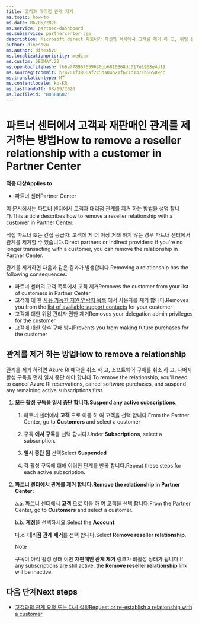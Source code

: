 ```yaml
---
title: 고객과 대리점 관계 제거
ms.topic: how-to
ms.date: 06/05/2020
ms.service: partner-dashboard
ms.subservice: partnercenter-csp
description: Microsoft direct 파트너가 자신의 목록에서 고객을 제거 하 고, 위임 된 관리자 권한을 제거 하 고, 고객에 대 한 지원 또는 구매를 중지 하는 방법을 알아보세요.
author: dineshvu
ms.author: dineshvu
ms.localizationpriority: medium
ms.custom: SEOMAY.20
ms.openlocfilehash: fb6af7896f659630bb6810868dc017e1968e4d19
ms.sourcegitcommit: b74701f3806af2c5da04b21f6c1d1371b56509cc
ms.translationtype: MT
ms.contentlocale: ko-KR
ms.lasthandoff: 08/19/2020
ms.locfileid: "88584682"
---
```

# <a name="how-to-remove-a-reseller-relationship-with-a-customer-in-partner-center"></a><span data-ttu-id="1ce87-103">파트너 센터에서 고객과 재판매인 관계를 제거하는 방법</span><span class="sxs-lookup"><span data-stu-id="1ce87-103">How to remove a reseller relationship with a customer in Partner Center</span></span>

<span data-ttu-id="1ce87-104">**적용 대상**</span><span class="sxs-lookup"><span data-stu-id="1ce87-104">**Applies to**</span></span>

- <span data-ttu-id="1ce87-105">파트너 센터</span><span class="sxs-lookup"><span data-stu-id="1ce87-105">Partner Center</span></span>

<span data-ttu-id="1ce87-106">이 문서에서는 파트너 센터에서 고객과 대리점 관계를 제거 하는 방법을 설명 합니다.</span><span class="sxs-lookup"><span data-stu-id="1ce87-106">This article describes how to remove a reseller relationship with a customer in Partner Center.</span></span>

<span data-ttu-id="1ce87-107">직접 파트너 또는 간접 공급자: 고객에 게 더 이상 거래 하지 않는 경우 파트너 센터에서 관계를 제거할 수 있습니다.</span><span class="sxs-lookup"><span data-stu-id="1ce87-107">Direct partners or Indirect providers: if you're no longer transacting with a customer, you can remove the relationship in Partner Center.</span></span>

<span data-ttu-id="1ce87-108">관계를 제거하면 다음과 같은 결과가 발생합니다.</span><span class="sxs-lookup"><span data-stu-id="1ce87-108">Removing a relationship has the following consequences:</span></span>

- <span data-ttu-id="1ce87-109">파트너 센터의 고객 목록에서 고객 제거</span><span class="sxs-lookup"><span data-stu-id="1ce87-109">Removes the customer from your list of customers in Partner Center</span></span>
- <span data-ttu-id="1ce87-110">고객에 대 한 [사용 가능한 지원 연락처 목록](assign-support-contacts.md) 에서 사용자를 제거 합니다.</span><span class="sxs-lookup"><span data-stu-id="1ce87-110">Removes you from the [list of available support contacts](assign-support-contacts.md) for your customer</span></span>
- <span data-ttu-id="1ce87-111">고객에 대한 위임 관리자 권한 제거</span><span class="sxs-lookup"><span data-stu-id="1ce87-111">Removes your delegation admin privileges for the customer</span></span>
- <span data-ttu-id="1ce87-112">고객에 대한 향후 구매 방지</span><span class="sxs-lookup"><span data-stu-id="1ce87-112">Prevents you from making future purchases for the customer</span></span>

## <a name="how-to-remove-a-relationship"></a><span data-ttu-id="1ce87-113">관계를 제거 하는 방법</span><span class="sxs-lookup"><span data-stu-id="1ce87-113">How to remove a relationship</span></span>

<span data-ttu-id="1ce87-114">관계를 제거 하려면 Azure RI 예약을 취소 하 고, 소프트웨어 구매를 취소 하 고, 나머지 활성 구독을 먼저 일시 중단 해야 합니다.</span><span class="sxs-lookup"><span data-stu-id="1ce87-114">To remove the relationship, you'll need to cancel Azure RI reservations, cancel software purchases, and suspend any remaining active subscriptions first.</span></span>

1. <span data-ttu-id="1ce87-115">**모든 활성 구독을 일시 중단 합니다.**</span><span class="sxs-lookup"><span data-stu-id="1ce87-115">**Suspend any active subscriptions.**</span></span>

   1. <span data-ttu-id="1ce87-116">파트너 센터에서 **고객** 으로 이동 하 여 고객을 선택 합니다.</span><span class="sxs-lookup"><span data-stu-id="1ce87-116">From the Partner Center, go to **Customers** and select a customer</span></span>

   2. <span data-ttu-id="1ce87-117">구독 **에서 구독**을 선택 합니다.</span><span class="sxs-lookup"><span data-stu-id="1ce87-117">Under **Subscriptions**, select a subscription.</span></span>

   3. <span data-ttu-id="1ce87-118">**일시 중단 됨** 선택</span><span class="sxs-lookup"><span data-stu-id="1ce87-118">Select **Suspended**</span></span>

   4. <span data-ttu-id="1ce87-119">각 활성 구독에 대해 이러한 단계를 반복 합니다.</span><span class="sxs-lookup"><span data-stu-id="1ce87-119">Repeat these steps for each active subscription.</span></span>

2. <span data-ttu-id="1ce87-120">**파트너 센터에서 관계를 제거 합니다.**</span><span class="sxs-lookup"><span data-stu-id="1ce87-120">**Remove the relationship in Partner Center:**</span></span>

   <span data-ttu-id="1ce87-121">a.</span><span class="sxs-lookup"><span data-stu-id="1ce87-121">a.</span></span> <span data-ttu-id="1ce87-122">파트너 센터에서 **고객** 으로 이동 하 여 고객을 선택 합니다.</span><span class="sxs-lookup"><span data-stu-id="1ce87-122">From the Partner Center, go to **Customers** and select a customer.</span></span>

   <span data-ttu-id="1ce87-123">b.</span><span class="sxs-lookup"><span data-stu-id="1ce87-123">b.</span></span> <span data-ttu-id="1ce87-124">**계정**을 선택하세요.</span><span class="sxs-lookup"><span data-stu-id="1ce87-124">Select the **Account**.</span></span>

   <span data-ttu-id="1ce87-125">다.</span><span class="sxs-lookup"><span data-stu-id="1ce87-125">c.</span></span> <span data-ttu-id="1ce87-126">**대리점 관계 제거**를 선택 합니다.</span><span class="sxs-lookup"><span data-stu-id="1ce87-126">Select **Remove reseller relationship**.</span></span>

   > [!NOTE]
   > <span data-ttu-id="1ce87-127">구독이 아직 활성 상태 이면 **재판매인 관계 제거** 링크가 비활성 상태가 됩니다.</span><span class="sxs-lookup"><span data-stu-id="1ce87-127">If any subscriptions are still active, the **Remove reseller relationship** link will be inactive.</span></span>

## <a name="next-steps"></a><span data-ttu-id="1ce87-128">다음 단계</span><span class="sxs-lookup"><span data-stu-id="1ce87-128">Next steps</span></span>

- [<span data-ttu-id="1ce87-129">고객과의 관계 요청 또는 다시 설정</span><span class="sxs-lookup"><span data-stu-id="1ce87-129">Request or re-establish a relationship with a customer</span></span>](request-a-relationship-with-a-customer.md)
